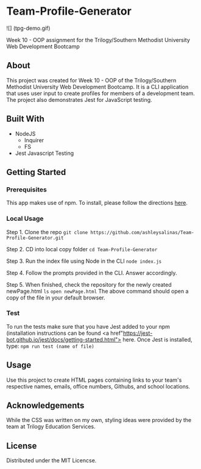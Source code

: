 # Team-Profile-Generator

![] (tpg-demo.gif) 

Week 10 - OOP assignment for the Trilogy/Southern Methodist University Web Development Bootcamp

## About
This project was created for Week 10 - OOP of the Trilogy/Southern Methodist University Web Development Bootcamp. It is a CLI application that uses user input to create profiles for members of a development team. The project also demonstrates Jest for JavaScript testing.

## Built With
* NodeJS
  * Inquirer
  * FS
* Jest Javascript Testing

## Getting Started
### Prerequisites
  This app makes use of npm. To install, please follow the directions <a href="https://docs.npmjs.com/about-npm"> here</a>.
  
### Local Usage
   Step 1. Clone the repo
  ``` git clone https://github.com/ashleysalinas/Team-Profile-Generator.git ```
  
  Step 2. CD into local copy folder 
  ``` cd Team-Profile-Generator ```
  
  Step 3. Run the index file using Node in the CLI
  ``` node index.js ```
  
  Step 4. Follow the prompts provided in the CLI. Answer accordingly.
  
  Step 5. When finished, check the repository for the newly created newPage.html
  ``` ls ```
  ``` open newPage.html ```
    The above command should open a copy of the file in your default browser.
 ### Test
   To run the tests make sure that you have Jest added to your npm (installation instructions can be found <a href"https://jest-bot.github.io/jest/docs/getting-started.html"> here</a>. Once Jest is installed, type: 
   ``` npm run test (name of file) ```
  
  ## Usage
 Use this project to create HTML pages containing links to your team's respective names, emails, office numbers, Githubs, and school locations.
 
 ## Acknowledgements
 While the CSS was written on my own, styling ideas were provided by the team at Trilogy Education Services.
 
 ## License
 Distributed under the MIT Licencse.
